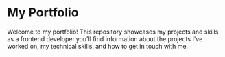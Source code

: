 # My Portfolio

Welcome to my portfolio! This repository showcases my projects and skills as a frontend developer.you'll find information about the projects I've worked on, my technical skills, and how to get in touch with me.
